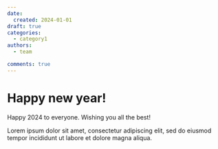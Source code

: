 ```yaml
---
date:
  created: 2024-01-01
draft: true
categories:
  - category1
authors:
  - team

comments: true
---
```


# Happy new year!

Happy 2024 to everyone. Wishing you all the best!
<!-- more -->

Lorem ipsum dolor sit amet, consectetur adipiscing elit, sed do eiusmod
tempor incididunt ut labore et dolore magna aliqua.